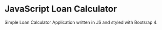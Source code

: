 # JavaScript Loan Calculator
Simple Loan Calculator Application written in JS and styled with Bootsrap 4.
